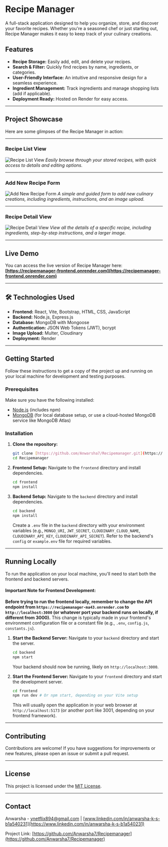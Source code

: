 # Recipe Manager

A full-stack application designed to help you organize, store, and discover your favorite recipes. Whether you're a seasoned chef or just starting out, Recipe Manager makes it easy to keep track of your culinary creations.

## Features

* **Recipe Storage:** Easily add, edit, and delete your recipes.
* **Search & Filter:** Quickly find recipes by name, ingredients, or categories.
* **User-Friendly Interface:** An intuitive and responsive design for a seamless experience.
* **Ingredient Management:** Track ingredients and manage shopping lists (add if applicable).
* **Deployment Ready:** Hosted on Render for easy access.

---

## Project Showcase

Here are some glimpses of the Recipe Manager in action:

---

### Recipe List View

![Recipe List View](Recipemanager/frontend/public/1.png)
_Easily browse through your stored recipes, with quick access to details and editing options._

---

### Add New Recipe Form

![Add New Recipe Form](public/2.png)
_A simple and guided form to add new culinary creations, including ingredients, instructions, and an image upload._

---

### Recipe Detail View

![Recipe Detail View](public/3.png)
_View all the details of a specific recipe, including ingredients, step-by-step instructions, and a larger image._

---

## Live Demo

You can access the live version of Recipe Manager here:
**[https://recipemanager-frontend.onrender.com](https://recipemanager-frontend.onrender.com)**

---

## 🛠️ Technologies Used

* **Frontend:** React, Vite, Bootstrap, HTML, CSS, JavaScript
* **Backend:** Node.js, Express.js
* **Database:** MongoDB with Mongoose
* **Authentication:** JSON Web Tokens (JWT), bcrypt
* **Image Upload:** Multer, Cloudinary
* **Deployment:** Render

---

## Getting Started

Follow these instructions to get a copy of the project up and running on your local machine for development and testing purposes.

### Prerequisites

Make sure you have the following installed:

* [Node.js](https://nodejs.org/) (includes npm)
* [MongoDB](https://www.mongodb.com/try/download/community) (for local database setup, or use a cloud-hosted MongoDB service like MongoDB Atlas)

### Installation

1.  **Clone the repository:**

    ```bash
    git clone [https://github.com/Anwarsha7/Recipemanager.git](https://github.com/Anwarsha7/Recipemanager.git)
    cd Recipemanager
    ```

2.  **Frontend Setup:**
    Navigate to the `frontend` directory and install dependencies.

    ```bash
    cd frontend
    npm install
    ```

3.  **Backend Setup:**
    Navigate to the `backend` directory and install dependencies.

    ```bash
    cd backend
    npm install
    ```
    Create a `.env` file in the `backend` directory with your environment variables (e.g., `MONGO_URI`, `JWT_SECRET`, `CLOUDINARY_CLOUD_NAME`, `CLOUDINARY_API_KEY`, `CLOUDINARY_API_SECRET`). Refer to the backend's `config` or `example.env` file for required variables.

---

## Running Locally

To run the application on your local machine, you'll need to start both the frontend and backend servers.

#### Important Note for Frontend Development:

**Before trying to run the frontend locally, remember to change the API endpoint from `https://recipemanager-ma43.onrender.com` to `http://localhost:3000` (or whatever port your backend runs on locally, if different from 3000).** This change is typically made in your frontend's environment configuration file or a constant file (e.g., `.env`, `config.js`, `constants.js`).

1.  **Start the Backend Server:**
    Navigate to your `backend` directory and start the server.

    ```bash
    cd backend
    npm start
    ```
    Your backend should now be running, likely on `http://localhost:3000`.

2.  **Start the Frontend Server:**
    Navigate to your `frontend` directory and start the development server.

    ```bash
    cd frontend
    npm run dev # Or npm start, depending on your Vite setup
    ```
    This will usually open the application in your web browser at `http://localhost:5173` (or another port like 3001, depending on your frontend framework).

---

## Contributing

Contributions are welcome! If you have suggestions for improvements or new features, please open an issue or submit a pull request.

---

## License

This project is licensed under the [MIT License](LICENSE).

---

## Contact

Anwarsha - [ynetflix894@gmail.com](mailto:ynetflix894@gmail.com) | [www.linkedin.com/in/anwarsha-k-s-b1a540231](https://www.linkedin.com/in/anwarsha-k-s-b1a540231)

Project Link: [https://github.com/Anwarsha7/Recipemanager](https://github.com/Anwarsha7/Recipemanager)
